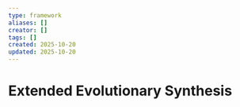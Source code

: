 ```yaml
---
type: framework
aliases: []
creator: []
tags: []
created: 2025-10-20
updated: 2025-10-20
---
```


# Extended Evolutionary Synthesis


